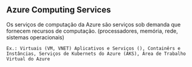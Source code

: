 ## Azure Computing Services
Os serviços de computação da Azure são serviços sob demanda que fornecem recursos de computação. (processadores, memória, rede, sistemas operacionais)

    Ex.: Virtuais (VM, VNET) Aplicativos e Serviços (), Containêrs e Instâncias, Serviços de Kubernets do Azure (AKS), Área de Trabalho Virtual do Azure